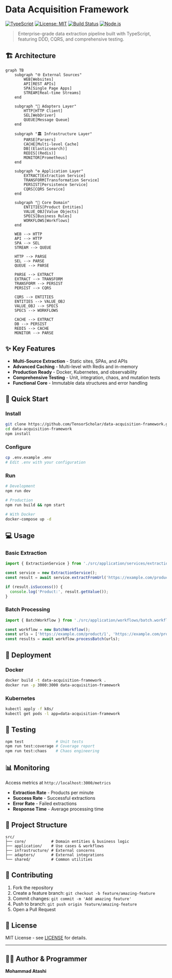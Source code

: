 # Data Acquisition Framework

[![TypeScript](https://img.shields.io/badge/typescript-5.x-blue.svg)](https://www.typescriptlang.org/)
[![License: MIT](https://img.shields.io/badge/License-MIT-yellow.svg)](https://opensource.org/licenses/MIT)
[![Build Status](https://img.shields.io/badge/build-passing-brightgreen.svg)](https://github.com/TensorScholar/data-acquisition-framework)
[![Node.js](https://img.shields.io/badge/node.js-20.x-green.svg)](https://nodejs.org/)

> Enterprise-grade data extraction pipeline built with TypeScript, featuring DDD, CQRS, and comprehensive testing.

## 🏗️ Architecture

```mermaid
graph TB
    subgraph "🌐 External Sources"
        WEB[Websites]
        API[REST APIs]
        SPA[Single Page Apps]
        STREAM[Real-time Streams]
    end
    
    subgraph "🔌 Adapters Layer"
        HTTP[HTTP Client]
        SEL[WebDriver]
        QUEUE[Message Queue]
    end
    
    subgraph "🏛️ Infrastructure Layer"
        PARSE[Parsers]
        CACHE[Multi-level Cache]
        DB[(Elasticsearch)]
        REDIS[(Redis)]
        MONITOR[Prometheus]
    end
    
    subgraph "⚙️ Application Layer"
        EXTRACT[Extraction Service]
        TRANSFORM[Transformation Service]
        PERSIST[Persistence Service]
        CQRS[CQRS Service]
    end
    
    subgraph "🎯 Core Domain"
        ENTITIES[Product Entities]
        VALUE_OBJ[Value Objects]
        SPECS[Business Rules]
        WORKFLOWS[Workflows]
    end
    
    WEB --> HTTP
    API --> HTTP
    SPA --> SEL
    STREAM --> QUEUE
    
    HTTP --> PARSE
    SEL --> PARSE
    QUEUE --> PARSE
    
    PARSE --> EXTRACT
    EXTRACT --> TRANSFORM
    TRANSFORM --> PERSIST
    PERSIST --> CQRS
    
    CQRS --> ENTITIES
    ENTITIES --> VALUE_OBJ
    VALUE_OBJ --> SPECS
    SPECS --> WORKFLOWS
    
    CACHE --> EXTRACT
    DB --> PERSIST
    REDIS --> CACHE
    MONITOR --> PARSE
```

## ✨ Key Features

- **Multi-Source Extraction** - Static sites, SPAs, and APIs
- **Advanced Caching** - Multi-level with Redis and in-memory
- **Production Ready** - Docker, Kubernetes, and observability
- **Comprehensive Testing** - Unit, integration, chaos, and mutation tests
- **Functional Core** - Immutable data structures and error handling

## 🚀 Quick Start

### Install
```bash
git clone https://github.com/TensorScholar/data-acquisition-framework.git
cd data-acquisition-framework
npm install
```

### Configure
```bash
cp .env.example .env
# Edit .env with your configuration
```

### Run
```bash
# Development
npm run dev

# Production
npm run build && npm start

# With Docker
docker-compose up -d
```

## 💻 Usage

### Basic Extraction
```typescript
import { ExtractionService } from './src/application/services/extraction.service';

const service = new ExtractionService();
const result = await service.extractFromUrl('https://example.com/product/123');

if (result.isSuccess()) {
  console.log('Product:', result.getValue());
}
```

### Batch Processing
```typescript
import { BatchWorkflow } from './src/application/workflows/batch.workflow';

const workflow = new BatchWorkflow();
const urls = ['https://example.com/product/1', 'https://example.com/product/2'];
const results = await workflow.processBatch(urls);
```

## 🐳 Deployment

### Docker
```bash
docker build -t data-acquisition-framework .
docker run -p 3000:3000 data-acquisition-framework
```

### Kubernetes
```bash
kubectl apply -f k8s/
kubectl get pods -l app=data-acquisition-framework
```

## 🧪 Testing

```bash
npm test              # Unit tests
npm run test:coverage # Coverage report
npm run test:chaos    # Chaos engineering
```

## 📊 Monitoring

Access metrics at `http://localhost:3000/metrics`

- **Extraction Rate** - Products per minute
- **Success Rate** - Successful extractions
- **Error Rate** - Failed extractions
- **Response Time** - Average processing time

## 📁 Project Structure

```
src/
├── core/           # Domain entities & business logic
├── application/    # Use cases & workflows
├── infrastructure/ # External concerns
├── adapters/       # External integrations
└── shared/         # Common utilities
```

## 🤝 Contributing

1. Fork the repository
2. Create a feature branch: `git checkout -b feature/amazing-feature`
3. Commit changes: `git commit -m 'Add amazing feature'`
4. Push to branch: `git push origin feature/amazing-feature`
5. Open a Pull Request

## 📄 License

MIT License - see [LICENSE](LICENSE) for details.

---

## 👨‍💻 Author & Programmer

**Mohammad Atashi**
